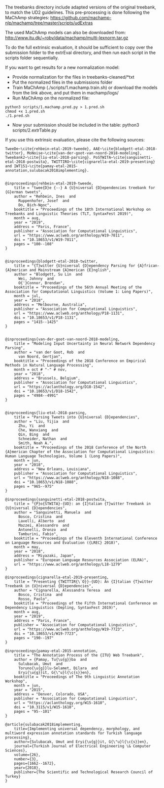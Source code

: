 The treebanks directory include adapted versions of the original treebank, to match the UD2 guidelines. This pre-processing is done following the MaChAmp strategies: https://github.com/machamp-nlp/machamp/tree/master/scripts/udExtras

The used MaChAmp models can also be downloaded from: http://www.itu.dk/~robv/data/machamp/multi-lexnorm.tar.gz

To do the full extrinsic evaluation, it should be sufficient to copy over the submission folder to the extrEval directory, and then run each script in the scripts folder sequentially.


If you want to get results for a new normalization model:

* Provide normalization for the files in treebanks-cleaned/\*txt 
* Put the normalized files in the submissions folder
* Train MaChAmp (./scripts/1.machamp.train.sh) or download the models from the link above, and put them in machamp/logs/
* Run MaChAmp on the normalized file: 
```
python3 scripts/1.machamp.pred.py > 1.pred.sh
chmod +x 1.pred.sh
./1.pred.sh
```
* Now your submission should be included in the table: python3 scripts/2.extrTable.py

If you use this extrinsic evaluation, please cite the following sources:

```
TweeDe~\cite{rehbein-etal-2019-tweede}, AAE~\cite{blodgett-etal-2018-twitter}, MoNoise~\cite{van-der-goot-van-noord-2018-modeling}, Tweebank2~\cite{liu-etal-2018-parsing}. PoSTWITA~\cite{sanguinetti-etal-2018-postwita}, TWITTIRO~\cite{cignarella-etal-2019-presenting} and IWT151~\cite{pamay-etal-2015-annotation,sulubacak2018implementing}.


@inproceedings{rehbein-etal-2019-tweede,
    title = "twee{D}e {--} A {U}niversal {D}ependencies treebank for {G}erman tweets",
    author = "Rehbein, Ines  and
      Ruppenhofer, Josef  and
      Do, Bich-Ngoc",
    booktitle = "Proceedings of the 18th International Workshop on Treebanks and Linguistic Theories (TLT, SyntaxFest 2019)",
    month = aug,
    year = "2019",
    address = "Paris, France",
    publisher = "Association for Computational Linguistics",
    url = "https://www.aclweb.org/anthology/W19-7811",
    doi = "10.18653/v1/W19-7811",
    pages = "100--108"
}


@inproceedings{blodgett-etal-2018-twitter,
    title = "{T}witter {U}niversal {D}ependency Parsing for {A}frican-{A}merican and Mainstream {A}merican {E}nglish",
    author = "Blodgett, Su Lin  and
      Wei, Johnny  and
      O{'}Connor, Brendan",
    booktitle = "Proceedings of the 56th Annual Meeting of the Association for Computational Linguistics (Volume 1: Long Papers)",
    month = jul,
    year = "2018",
    address = "Melbourne, Australia",
    publisher = "Association for Computational Linguistics",
    url = "https://www.aclweb.org/anthology/P18-1131",
    doi = "10.18653/v1/P18-1131",
    pages = "1415--1425"
}


@inproceedings{van-der-goot-van-noord-2018-modeling,
    title = "Modeling Input Uncertainty in Neural Network Dependency Parsing",
    author = "van der Goot, Rob  and
      van Noord, Gertjan",
    booktitle = "Proceedings of the 2018 Conference on Empirical Methods in Natural Language Processing",
    month = oct # "-" # nov,
    year = "2018",
    address = "Brussels, Belgium",
    publisher = "Association for Computational Linguistics",
    url = "https://aclanthology.org/D18-1542",
    doi = "10.18653/v1/D18-1542",
    pages = "4984--4991"
}


@inproceedings{liu-etal-2018-parsing,
    title = "Parsing Tweets into {U}niversal {D}ependencies",
    author = "Liu, Yijia  and
      Zhu, Yi  and
      Che, Wanxiang  and
      Qin, Bing  and
      Schneider, Nathan  and
      Smith, Noah A.",
    booktitle = "Proceedings of the 2018 Conference of the North {A}merican Chapter of the Association for Computational Linguistics: Human Language Technologies, Volume 1 (Long Papers)",
    month = jun,
    year = "2018",
    address = "New Orleans, Louisiana",
    publisher = "Association for Computational Linguistics",
    url = "https://www.aclweb.org/anthology/N18-1088",
    doi = "10.18653/v1/N18-1088",
    pages = "965--975"
}

@inproceedings{sanguinetti-etal-2018-postwita,
    title = "{P}o{STWITA}-{UD}: an {I}talian {T}witter Treebank in {U}niversal {D}ependencies",
    author = "Sanguinetti, Manuela  and
      Bosco, Cristina  and
      Lavelli, Alberto  and
      Mazzei, Alessandro  and
      Antonelli, Oronzo  and
      Tamburini, Fabio",
    booktitle = "Proceedings of the Eleventh International Conference on Language Resources and Evaluation ({LREC} 2018)",
    month = may,
    year = "2018",
    address = "Miyazaki, Japan",
    publisher = "European Language Resources Association (ELRA)",
    url = "https://www.aclweb.org/anthology/L18-1279"
}

@inproceedings{cignarella-etal-2019-presenting,
    title = "Presenting {TWITTIR{\`O}}-{UD}: An {I}talian {T}witter Treebank in {U}niversal {D}ependencies",
    author = "Cignarella, Alessandra Teresa  and
      Bosco, Cristina  and
      Rosso, Paolo",
    booktitle = "Proceedings of the Fifth International Conference on Dependency Linguistics (Depling, SyntaxFest 2019)",
    month = aug,
    year = "2019",
    address = "Paris, France",
    publisher = "Association for Computational Linguistics",
    url = "https://www.aclweb.org/anthology/W19-7723",
    doi = "10.18653/v1/W19-7723",
    pages = "190--197"
}

@inproceedings{pamay-etal-2015-annotation,
    title = "The Annotation Process of the {ITU} Web Treebank",
    author = {Pamay, Tu{\u{g}}ba  and
      Sulubacak, Umut  and
      Toruno{\u{g}}lu-Selamet, Dilara  and
      Eryi{\u{g}}it, G{\"u}l{\c{s}}en},
    booktitle = "Proceedings of The 9th Linguistic Annotation Workshop",
    month = jun,
    year = "2015",
    address = "Denver, Colorado, USA",
    publisher = "Association for Computational Linguistics",
    url = "https://aclanthology.org/W15-1610",
    doi = "10.3115/v1/W15-1610",
    pages = "95--101"
}

@article{sulubacak2018implementing,
    title={Implementing universal dependency, morphology, and multiword expression annotation standards for Turkish language processing},
    author={Sulubacak, Umut and Eryi{\u{g}}it, G{\"u}l{\c{s}}en},
    journal={Turkish Journal of Electrical Engineering \& Computer Sciences},
    volume={26},
    number={3},
    pages={1662--1672},
    year={2018},
    publisher={The Scientific and Technological Research Council of Turkey}
}


```

